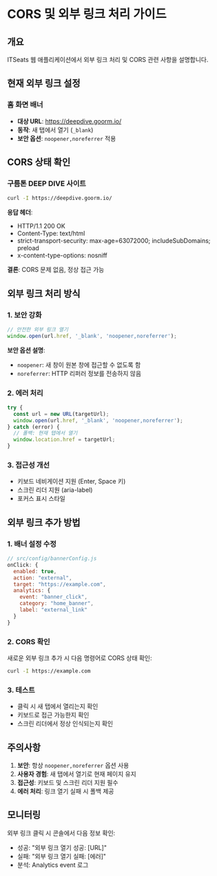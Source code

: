 # CORS 및 외부 링크 처리 가이드

## 개요

ITSeats 웹 애플리케이션에서 외부 링크 처리 및 CORS 관련 사항을 설명합니다.

## 현재 외부 링크 설정

### 홈 화면 배너
- **대상 URL**: https://deepdive.goorm.io/
- **동작**: 새 탭에서 열기 (`_blank`)
- **보안 옵션**: `noopener,noreferrer` 적용

## CORS 상태 확인

### 구름톤 DEEP DIVE 사이트
```bash
curl -I https://deepdive.goorm.io/
```

**응답 헤더**:
- HTTP/1.1 200 OK
- Content-Type: text/html
- strict-transport-security: max-age=63072000; includeSubDomains; preload
- x-content-type-options: nosniff

**결론**: CORS 문제 없음, 정상 접근 가능

## 외부 링크 처리 방식

### 1. 보안 강화
```javascript
// 안전한 외부 링크 열기
window.open(url.href, '_blank', 'noopener,noreferrer');
```

**보안 옵션 설명**:
- `noopener`: 새 창이 원본 창에 접근할 수 없도록 함
- `noreferrer`: HTTP 리퍼러 정보를 전송하지 않음

### 2. 에러 처리
```javascript
try {
  const url = new URL(targetUrl);
  window.open(url.href, '_blank', 'noopener,noreferrer');
} catch (error) {
  // 폴백: 현재 탭에서 열기
  window.location.href = targetUrl;
}
```

### 3. 접근성 개선
- 키보드 네비게이션 지원 (Enter, Space 키)
- 스크린 리더 지원 (aria-label)
- 포커스 표시 스타일

## 외부 링크 추가 방법

### 1. 배너 설정 수정
```javascript
// src/config/bannerConfig.js
onClick: {
  enabled: true,
  action: "external",
  target: "https://example.com",
  analytics: {
    event: "banner_click",
    category: "home_banner",
    label: "external_link"
  }
}
```

### 2. CORS 확인
새로운 외부 링크 추가 시 다음 명령어로 CORS 상태 확인:
```bash
curl -I https://example.com
```

### 3. 테스트
- 클릭 시 새 탭에서 열리는지 확인
- 키보드로 접근 가능한지 확인
- 스크린 리더에서 정상 인식되는지 확인

## 주의사항

1. **보안**: 항상 `noopener,noreferrer` 옵션 사용
2. **사용자 경험**: 새 탭에서 열기로 현재 페이지 유지
3. **접근성**: 키보드 및 스크린 리더 지원 필수
4. **에러 처리**: 링크 열기 실패 시 폴백 제공

## 모니터링

외부 링크 클릭 시 콘솔에서 다음 정보 확인:
- 성공: "외부 링크 열기 성공: [URL]"
- 실패: "외부 링크 열기 실패: [에러]"
- 분석: Analytics event 로그 
